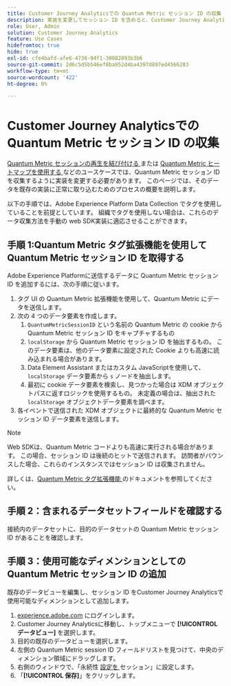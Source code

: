 ```yaml
---
title: Customer Journey Analyticsでの Quantum Metric セッション ID の収集
description: 実装を変更してセッション ID を含めると、Customer Journey Analyticsで分析できるようになります。
role: User, Admin
solution: Customer Journey Analytics
feature: Use Cases
hidefromtoc: true
hide: true
exl-id: cfe4bafd-afe6-4738-94f1-30882893b3b6
source-git-commit: 2d6c5d5b546ef8ba952d4ba4397d897ed4566283
workflow-type: tm+mt
source-wordcount: '422'
ht-degree: 0%

---
```


# Customer Journey Analyticsでの Quantum Metric セッション ID の収集

[Quantum Metric セッションの再生を結び付ける ](tie-session-replays.md) または [Quantum Metric ヒートマップを使用する ](heatmap.md) などのユースケースでは、Quantum Metric セッション ID を収集するように実装を変更する必要があります。 このページでは、そのデータを既存の実装に正常に取り込むためのプロセスの概要を説明します。

以下の手順では、Adobe Experience Platform Data Collection でタグを使用していることを前提としています。 組織でタグを使用しない場合は、これらのデータ収集方法を手動の web SDK実装に適応させることができます。

## 手順 1:Quantum Metric タグ拡張機能を使用して Quantum Metric セッション ID を取得する

Adobe Experience Platformに送信するデータに Quantum Metric セッション ID を追加するには、次の手順に従います。

1. タグ UI の Quantum Metric 拡張機能を使用して、Quantum Metric にデータを送信します。
1. 次の 4 つのデータ要素を作成します。
   1. `QuantumMetricSessionID` という名前の Quantum Metric の cookie から Quantum Metric セッション ID をキャプチャするもの
   1. `localStorage` から Quantum Metric セッション ID を抽出するもの。 このデータ要素は、他のデータ要素に設定された Cookie よりも高速に読み込まれる場合があります。
   1. Data Element Assistant またはカスタム JavaScriptを使用して、`localStorage` データ要素から `s` ノードを抽出します。
   1. 最初に cookie データ要素を検索し、見つかった場合は XDM オブジェクトパスに返すロジックを使用するもの。 未定義の場合は、抽出された `localStorage` オブジェクトデータ要素を調べます。
1. 各イベントで送信された XDM オブジェクトに最終的な Quantum Metric セッション ID データ要素を送信します。

>[!NOTE]
>Web SDKは、Quantum Metric コードよりも高速に実行される場合があります。 この場合、セッション ID は後続のヒットで送信されます。 訪問者がバウンスした場合、これらのインスタンスではセッション ID は収集されません。

詳しくは、[Quantum Metric タグ拡張機能 ](https://experienceleague.adobe.com/en/docs/experience-platform/destinations/catalog/analytics/quantum-metric) のドキュメントを参照してください。

## 手順 2：含まれるデータセットフィールドを確認する

接続内のデータセットに、目的のデータセットの Quantum Metric セッション ID があることを確認します。

## 手順 3：使用可能なディメンションとしての Quantum Metric セッション ID の追加

既存のデータビューを編集し、セッション ID をCustomer Journey Analyticsで使用可能なディメンションとして追加します。

1. [experience.adobe.com](https://experience.adobe.com) にログインします。
1. Customer Journey Analyticsに移動し、トップメニューで **[!UICONTROL データビュー]** を選択します。
1. 目的の既存のデータビューを選択します。
1. 左側の Quantum Metric session ID フィールドリストを見つけて、中央のディメンション領域にドラッグします。
1. 右側のウィンドウで、「永続性 [ 設定を ](/help/data-views/component-settings/persistence.md) セッション」に設定します。
1. 「**[!UICONTROL 保存]**」をクリックします。



